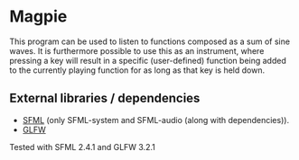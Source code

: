Magpie
======
This program can be used to listen to functions composed as a sum of sine waves. It is furthermore possible to use this as an instrument, where pressing a key will result in a specific (user-defined) function being added to the currently playing function for as long as that key is held down.

External libraries / dependencies
---------------------------------
* [SFML](https://www.sfml-dev.org/) (only SFML-system and SFML-audio (along with dependencies)).
* [GLFW](http://www.glfw.org/)

Tested with SFML 2.4.1 and GLFW 3.2.1
